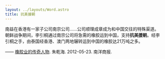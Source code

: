 ```yaml
---
layout: ../layouts/Word.astro
title: 抗美援朝
---
```


南益在香港有一家子公司南宗公司……公司顺理成章成为和中国交往的特殊渠道。朝鲜战争期间，李引桐通过南宗公司将急需的橡胶运到中国，支持**抗美援朝**。经李引桐之手，由泰国经香港、澳门两地辗转运到中国的橡胶达21万吨之多。

—— [橡胶业的传奇人物]. 朱乾海. 2012-05-23. 南洋商报.

[橡胶业的传奇人物]: https://www.malaysiaeconomy.net/business/my_people/2012-05-26/19520.html